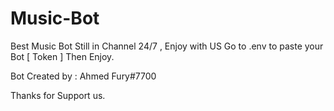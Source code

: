 # Music-Bot
Best Music Bot Still in Channel 24/7 , Enjoy with US
Go to .env to paste your Bot [ Token ] Then Enjoy.

Bot Created by : Ahmed Fury#7700

Thanks for Support us.
